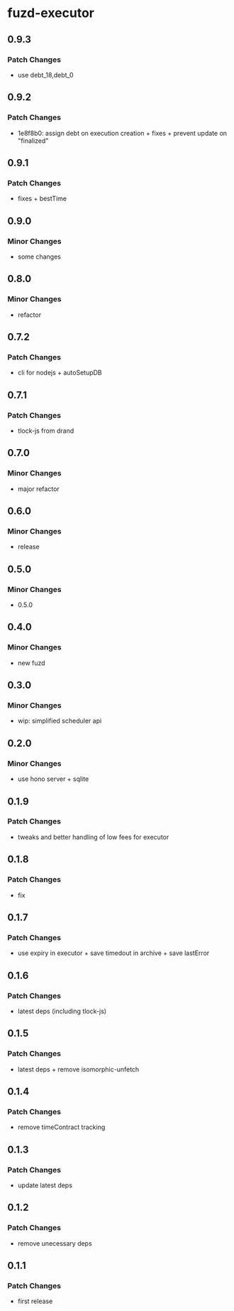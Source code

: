 # fuzd-executor

## 0.9.3

### Patch Changes

- use debt_18,debt_0

## 0.9.2

### Patch Changes

- 1e8f8b0: assign debt on execution creation + fixes + prevent update on "finalized"

## 0.9.1

### Patch Changes

- fixes + bestTime

## 0.9.0

### Minor Changes

- some changes

## 0.8.0

### Minor Changes

- refactor

## 0.7.2

### Patch Changes

- cli for nodejs + autoSetupDB

## 0.7.1

### Patch Changes

- tlock-js from drand

## 0.7.0

### Minor Changes

- major refactor

## 0.6.0

### Minor Changes

- release

## 0.5.0

### Minor Changes

- 0.5.0

## 0.4.0

### Minor Changes

- new fuzd

## 0.3.0

### Minor Changes

- wip: simplified scheduler api

## 0.2.0

### Minor Changes

- use hono server + sqlite

## 0.1.9

### Patch Changes

- tweaks and better handling of low fees for executor

## 0.1.8

### Patch Changes

- fix

## 0.1.7

### Patch Changes

- use expiry in executor + save timedout in archive + save lastError

## 0.1.6

### Patch Changes

- latest deps (including tlock-js)

## 0.1.5

### Patch Changes

- latest deps + remove isomorphic-unfetch

## 0.1.4

### Patch Changes

- remove timeContract tracking

## 0.1.3

### Patch Changes

- update latest deps

## 0.1.2

### Patch Changes

- remove unecessary deps

## 0.1.1

### Patch Changes

- first release
